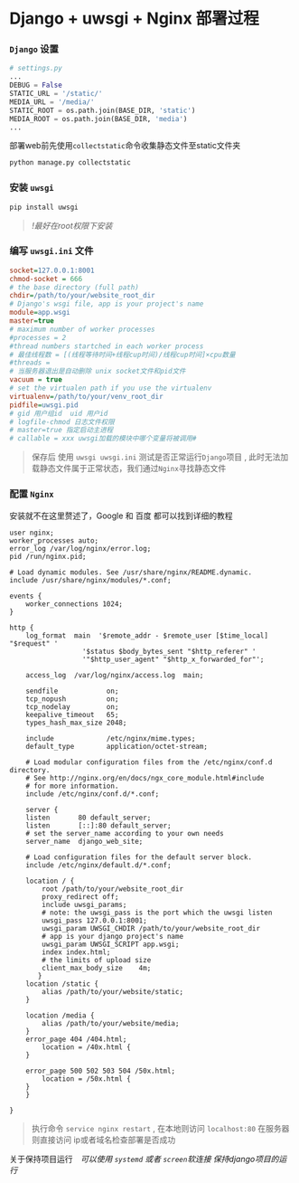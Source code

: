 # Django + uwsgi + Nginx 部署过程

### `Django` 设置

```python
# settings.py
...
DEBUG = False
STATIC_URL = '/static/'
MEDIA_URL = '/media/'
STATIC_ROOT = os.path.join(BASE_DIR, 'static')
MEDIA_ROOT = os.path.join(BASE_DIR, 'media')
...
```

部署web前先使用`collectstatic`命令收集静态文件至static文件夹

```python
python manage.py collectstatic
```



### 安装 `uwsgi`
```python
pip install uwsgi
```

> *!最好在root权限下安装*

###  编写 `uwsgi.ini` 文件 

```ini
socket=127.0.0.1:8001
chmod-socket = 666
# the base directory (full path)
chdir=/path/to/your/website_root_dir
# Django's wsgi file, app is your project's name
module=app.wsgi
master=true
# maximum number of worker processes
#processes = 2
#thread numbers startched in each worker process
# 最佳线程数 = [(线程等待时间+线程cup时间)/线程cup时间]×cpu数量
#threads = 
# 当服务器退出是自动删除 unix socket文件和pid文件
vacuum = true
# set the virtualen path if you use the virtualenv
virtualenv=/path/to/your/venv_root_dir
pidfile=uwsgi.pid
# gid 用户组id  uid 用户id
# logfile-chmod 日志文件权限
# master=true 指定启动主进程
# callable = xxx uwsgi加载的模块中哪个变量将被调用#
```

> 保存后 使用 `uwsgi uwsgi.ini` 测试是否正常运行`Django`项目 , 此时无法加载静态文件属于正常状态，我们通过`Nginx`寻找静态文件

### 配置 `Nginx` 

安装就不在这里赘述了，Google 和 百度 都可以找到详细的教程

```nginx
user nginx;
worker_processes auto;
error_log /var/log/nginx/error.log;
pid /run/nginx.pid;

# Load dynamic modules. See /usr/share/nginx/README.dynamic.
include /usr/share/nginx/modules/*.conf;

events {
    worker_connections 1024;
}

http {
    log_format  main  '$remote_addr - $remote_user [$time_local] "$request" '
	              '$status $body_bytes_sent "$http_referer" '
	              '"$http_user_agent" "$http_x_forwarded_for"';

    access_log  /var/log/nginx/access.log  main;

    sendfile            on;
    tcp_nopush          on;
    tcp_nodelay         on;
    keepalive_timeout   65;
    types_hash_max_size 2048;

    include             /etc/nginx/mime.types;
    default_type        application/octet-stream;

    # Load modular configuration files from the /etc/nginx/conf.d directory.
    # See http://nginx.org/en/docs/ngx_core_module.html#include
    # for more information.
    include /etc/nginx/conf.d/*.conf;

    server {
	listen       80 default_server;
	listen       [::]:80 default_server;
	# set the server_name according to your own needs
	server_name  django_web_site;

	# Load configuration files for the default server block.
	include /etc/nginx/default.d/*.conf;

	location / {
	    root /path/to/your/website_root_dir
	    proxy_redirect off;
	    include uwsgi_params;
		# note: the uwsgi_pass is the port which the uwsgi listen
	    uwsgi_pass 127.0.0.1:8001;
	    uwsgi_param UWSGI_CHDIR /path/to/your/website_root_dir
		# app is your django project's name
	    uwsgi_param UWSGI_SCRIPT app.wsgi;
	    index index.html;
		# the limits of upload size
	    client_max_body_size    4m;	
       }
	location /static {
	    alias /path/to/your/website/static;
	}
       	
	location /media {
	    alias /path/to/your/website/media;
	} 
	error_page 404 /404.html;
	    location = /40x.html {
	}

	error_page 500 502 503 504 /50x.html;
	    location = /50x.html {
	}
    }

}
```

> 执行命令 `service nginx restart` , 在本地则访问 `localhost:80` 在服务器则直接访问 ip或者域名检查部署是否成功

关于保持项目运行　*可以使用 `systemd` 或者 `screen`软连接 保持django项目的运行*

